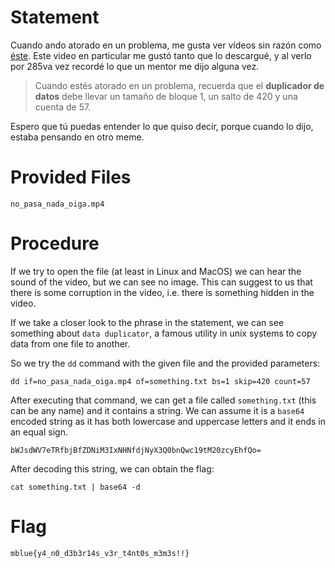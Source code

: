 # Statement

Cuando ando atorado en un problema, me gusta ver vídeos sin razón como [éste](https://www.youtube.com/watch?v=jRu8VEZfo_Y).
Este video en particular me gustó tanto que lo descargué, y al verlo por 285va vez recordé lo que un mentor me dijo alguna vez.

> Cuando estés atorado en un problema, recuerda que el **duplicador de datos** debe llevar un tamaño de bloque 1, un salto de 420 y una cuenta de 57.

Espero que tú puedas entender lo que quiso decir, porque cuando lo dijo, estaba pensando en otro meme.

# Provided Files

```
no_pasa_nada_oiga.mp4
```

# Procedure

If we try to open the file (at least in Linux and MacOS) we can hear the sound of the video, but we can see no image. This can suggest to us that there is some corruption in the video, i.e. there is something hidden in the video.

If we take a closer look to the phrase in the statement, we can see something about `data duplicator`, a famous utility in unix systems to copy data from one file to another.

So we try the `dd` command with the given file and the provided parameters:

```
dd if=no_pasa_nada_oiga.mp4 of=something.txt bs=1 skip=420 count=57
```

After executing that command, we can get a file called `something.txt` (this can be any name) and it contains a string. We can assume it is a `base64` encoded string as it has both lowercase and uppercase letters and it ends in an equal sign.

```
bWJsdWV7eTRfbjBfZDNiM3IxNHNfdjNyX3Q0bnQwc19tM20zcyEhfQo=
```

After decoding this string, we can obtain the flag:

```
cat something.txt | base64 -d
```

# Flag

`mblue{y4_n0_d3b3r14s_v3r_t4nt0s_m3m3s!!}`
